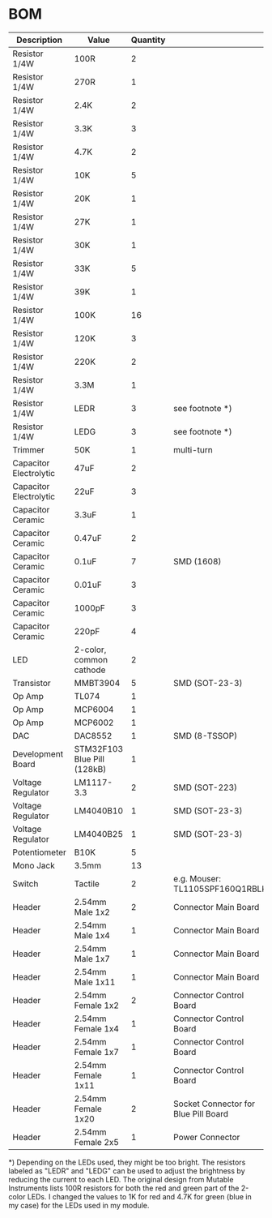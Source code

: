 # BOM

| Description | Value | Quantity | |
| --- | --- | --- | --- |
| Resistor 1/4W | 100R | 2 | |
| Resistor 1/4W | 270R | 1 | |
| Resistor 1/4W | 2.4K | 2 | |
| Resistor 1/4W | 3.3K | 3 | |
| Resistor 1/4W | 4.7K | 2 | |
| Resistor 1/4W | 10K | 5 | |
| Resistor 1/4W | 20K | 1 | |
| Resistor 1/4W | 27K | 1 | |
| Resistor 1/4W | 30K | 1 | |
| Resistor 1/4W | 33K | 5 | |
| Resistor 1/4W | 39K | 1 | |
| Resistor 1/4W | 100K | 16 | |
| Resistor 1/4W | 120K | 3 | |
| Resistor 1/4W | 220K | 2 | |
| Resistor 1/4W | 3.3M | 1 | |
| Resistor 1/4W | LEDR | 3 | see footnote *) |
| Resistor 1/4W | LEDG | 3 | see footnote *) |
| Trimmer | 50K | 1 | multi-turn |
| Capacitor Electrolytic | 47uF | 2 | |
| Capacitor Electrolytic | 22uF | 3 | |
| Capacitor Ceramic | 3.3uF | 1 | |
| Capacitor Ceramic | 0.47uF | 2 | |
| Capacitor Ceramic | 0.1uF | 7 | SMD (1608) |
| Capacitor Ceramic | 0.01uF | 3 | |
| Capacitor Ceramic | 1000pF | 3 | |
| Capacitor Ceramic | 220pF | 4 | |
| LED | 2-color, common cathode | 2 | |
| Transistor | MMBT3904 | 5 | SMD (SOT-23-3) |
| Op Amp | TL074 | 1 | |
| Op Amp | MCP6004 | 1 | |
| Op Amp | MCP6002 | 1 | |
| DAC | DAC8552 | 1 | SMD (8-TSSOP) |
| Development Board | STM32F103 Blue Pill (128kB) | 1 | |
| Voltage Regulator | LM1117-3.3 | 2 | SMD (SOT-223) |
| Voltage Regulator | LM4040B10 | 1 | SMD (SOT-23-3) |
| Voltage Regulator | LM4040B25 | 1 | SMD (SOT-23-3) |
| Potentiometer | B10K | 5 | |
| Mono Jack | 3.5mm | 13 | |
| Switch | Tactile | 2 | e.g. Mouser: TL1105SPF160Q1RBLK |
| Header | 2.54mm Male 1x2 | 2 | Connector Main Board |
| Header | 2.54mm Male 1x4 | 1 | Connector Main Board |
| Header | 2.54mm Male 1x7 | 1 | Connector Main Board |
| Header | 2.54mm Male 1x11 | 1 | Connector Main Board |
| Header | 2.54mm Female 1x2 | 2 | Connector Control Board |
| Header | 2.54mm Female 1x4 | 1 | Connector Control Board |
| Header | 2.54mm Female 1x7 | 1 | Connector Control Board |
| Header | 2.54mm Female 1x11 | 1 | Connector Control Board |
| Header | 2.54mm Female 1x20 | 2 | Socket Connector for Blue Pill Board |
| Header | 2.54mm Female 2x5 | 1 | Power Connector |

*) Depending on the LEDs used, they might be too bright. The resistors labeled as "LEDR" and "LEDG" can be used to adjust the brightness by reducing the current to each LED. The original design from Mutable Instruments lists 100R resistors for both the red and green part of the 2-color LEDs. I changed the values to 1K for red and 4.7K for green (blue in my case) for the LEDs used in my module.
